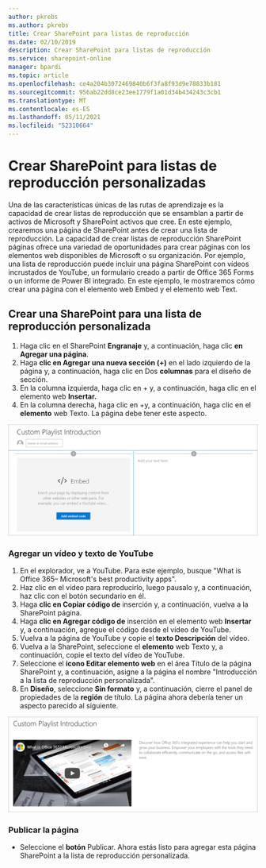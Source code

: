 ```yaml
---
author: pkrebs
ms.author: pkrebs
title: Crear SharePoint para listas de reproducción
ms.date: 02/10/2019
description: Crear SharePoint para listas de reproducción
ms.service: sharepoint-online
manager: bpardi
ms.topic: article
ms.openlocfilehash: ce4a204b3072469840b6f3fa8f93d9e78833b181
ms.sourcegitcommit: 956ab22dd8ce23ee1779f1a01d34b434243c3cb1
ms.translationtype: MT
ms.contentlocale: es-ES
ms.lasthandoff: 05/11/2021
ms.locfileid: "52310664"
---
```

# <a name="create-sharepoint-pages-for-custom-playlists"></a>Crear SharePoint para listas de reproducción personalizadas

Una de las características únicas de las rutas de aprendizaje es la capacidad de crear listas de reproducción que se ensamblan a partir de activos de Microsoft y SharePoint activos que cree. En este ejemplo, crearemos una página de SharePoint antes de crear una lista de reproducción. La capacidad de crear listas de reproducción SharePoint páginas ofrece una variedad de oportunidades para crear páginas con los elementos web disponibles de Microsoft o su organización. Por ejemplo, una lista de reproducción puede incluir una página SharePoint con vídeos incrustados de YouTube, un formulario creado a partir de Office 365 Forms o un informe de Power BI integrado. En este ejemplo, le mostraremos cómo crear una página con el elemento web Embed y el elemento web Text.  

## <a name="create-a-sharepoint-page-for-a-custom-playlist"></a>Crear una SharePoint para una lista de reproducción personalizada

1. Haga clic en el SharePoint **Engranaje** y, a continuación, haga clic **en Agregar una página**.
2. Haga **clic en Agregar una nueva sección (+)** en el lado izquierdo de la página y, a continuación, haga clic en Dos **columnas** para el diseño de sección.
3. En la columna izquierda, haga clic en + y, a continuación, haga clic en el elemento web **Insertar.** 
4. En la columna derecha, haga clic en +y, a continuación, haga clic en el **elemento** web Texto. La página debe tener este aspecto.

![cg-pagenewstart.png](media/cg-pagenewstart.png)

### <a name="add-a-video-and-text-from-youtube"></a>Agregar un vídeo y texto de YouTube

1. En el explorador, ve a YouTube. Para este ejemplo, busque "What is Office 365– Microsoft's best productivity apps".
2. Haz clic en el vídeo para reproducirlo, luego pausalo y, a continuación, haz clic con el botón secundario en él. 
3. Haga **clic en Copiar código de** inserción y, a continuación, vuelva a la SharePoint página. 
4. Haga **clic en Agregar código de** inserción en el elemento web **Insertar** y, a continuación, agregue el código desde el vídeo de YouTube.
5. Vuelva a la página de YouTube y copie el **texto Descripción** del vídeo. 
6. Vuelva a la SharePoint, seleccione el **elemento** web Texto y, a continuación, copie el texto del vídeo de YouTube.
7. Seleccione el **icono Editar elemento web** en el área Título de la página SharePoint y, a continuación, asigne a la página el nombre "Introducción a la lista de reproducción personalizada". 
8. En **Diseño**, seleccione **Sin formato** y, a continuación, cierre el panel de propiedades de la **región** de título. La página ahora debería tener un aspecto parecido al siguiente. 

![cg-pagenewfinish.png](media/cg-pagenewfinish.png)

### <a name="publish-the-page"></a>Publicar la página

- Seleccione el **botón** Publicar. Ahora estás listo para agregar esta página SharePoint a la lista de reproducción personalizada. 